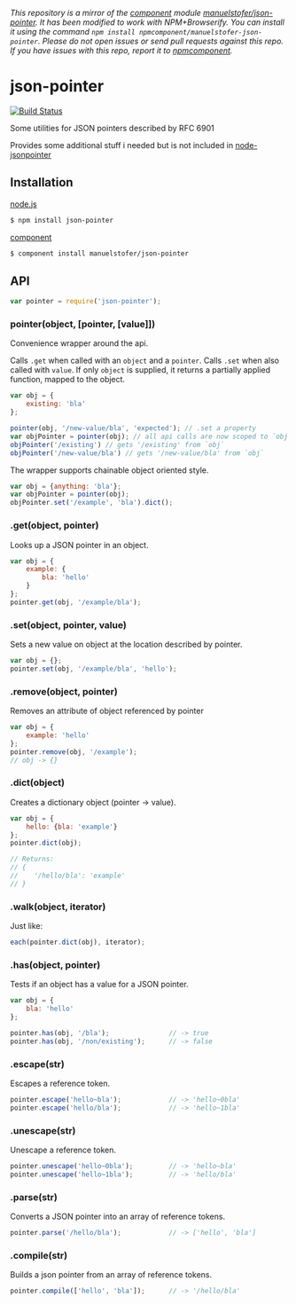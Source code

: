 *This repository is a mirror of the [component](http://component.io) module [manuelstofer/json-pointer](http://github.com/manuelstofer/json-pointer). It has been modified to work with NPM+Browserify. You can install it using the command `npm install npmcomponent/manuelstofer-json-pointer`. Please do not open issues or send pull requests against this repo. If you have issues with this repo, report it to [npmcomponent](https://github.com/airportyh/npmcomponent).*
# json-pointer

[![Build Status](https://travis-ci.org/manuelstofer/json-pointer.png)](https://travis-ci.org/manuelstofer/json-pointer)

Some utilities for JSON pointers described by RFC 6901

Provides some additional stuff i needed but is not included in [node-jsonpointer](https://github.com/janl/node-jsonpointer)


## Installation

[node.js](http://nodejs.org)

```bash
$ npm install json-pointer
```

[component](https://github.com/component/component)

```bash
$ component install manuelstofer/json-pointer
```


## API

```Javascript
var pointer = require('json-pointer');
```

### pointer(object, [pointer, [value]])

Convenience wrapper around the api.

Calls `.get` when called with an `object` and a `pointer`.
Calls `.set` when also called with `value`.
If only `object` is supplied, it returns a partially applied function, mapped to the object.


```Javascript
var obj = {
    existing: 'bla'
};

pointer(obj, '/new-value/bla', 'expected'); // .set a property
var objPointer = pointer(obj); // all api calls are now scoped to `obj`
objPointer('/existing') // gets '/existing' from `obj`
objPointer('/new-value/bla') // gets '/new-value/bla' from `obj`
```

The wrapper supports chainable object oriented style.

```Javascript
var obj = {anything: 'bla'};
var objPointer = pointer(obj);
objPointer.set('/example', 'bla').dict();
```


### .get(object, pointer)

Looks up a JSON pointer in an object.

```Javascript
var obj = {
    example: {
        bla: 'hello'
    }
};
pointer.get(obj, '/example/bla');
```


### .set(object, pointer, value)

Sets a new value on object at the location described by pointer.

```Javascript
var obj = {};
pointer.set(obj, '/example/bla', 'hello');
```


### .remove(object, pointer)

Removes an attribute of object referenced by pointer

```Javascript
var obj = {
    example: 'hello'
};
pointer.remove(obj, '/example');
// obj -> {}
```


### .dict(object)

Creates a dictionary object (pointer -> value).

```Javascript
var obj = {
    hello: {bla: 'example'}
};
pointer.dict(obj);

// Returns:
// {
//    '/hello/bla': 'example'
// }
```


### .walk(object, iterator)

Just like:

```Javascript
each(pointer.dict(obj), iterator);
```


### .has(object, pointer)

Tests if an object has a value for a JSON pointer.

```Javascript
var obj = {
    bla: 'hello'
};

pointer.has(obj, '/bla');               // -> true
pointer.has(obj, '/non/existing');      // -> false
```


### .escape(str)

Escapes a reference token.

```Javascript
pointer.escape('hello~bla');            // -> 'hello~0bla'
pointer.escape('hello/bla');            // -> 'hello~1bla'
```


### .unescape(str)

Unescape a reference token.

```Javascript
pointer.unescape('hello~0bla');         // -> 'hello~bla'
pointer.unescape('hello~1bla');         // -> 'hello/bla'
```


### .parse(str)

Converts a JSON pointer into an array of reference tokens.

```Javascript
pointer.parse('/hello/bla');            // -> ['hello', 'bla']
```


### .compile(str)

Builds a json pointer from an array of reference tokens.

```Javascript
pointer.compile(['hello', 'bla']);      // -> '/hello/bla'
```
